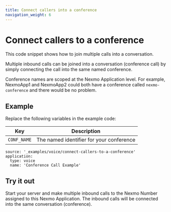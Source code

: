 ```yaml
---
title: Connect callers into a conference
navigation_weight: 6
---
```


# Connect callers to a conference

This code snippet shows how to join multiple calls into a conversation.

Multiple inbound calls can be joined into a conversation (conference
call) by simply connecting the call into the same named
conference.

Conference names are scoped at the Nexmo Application
level. For example, NexmoApp1 and NexmoApp2 could both have a
conference called `nexmo-conference` and there would be no problem.

## Example

Replace the following variables in the example code:

Key |	Description
-- | --
`CONF_NAME` | The named identifier for your conference

```code_snippets
source: '_examples/voice/connect-callers-to-a-conference'
application:
  type: voice
  name: 'Conference Call Example'
```

## Try it out

Start your server and make multiple inbound calls to the Nexmo Number
assigned to this Nexmo Application. The inbound calls will be connected
into the same conversation (conference).
